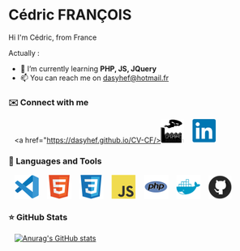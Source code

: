 # Cédric FRANÇOIS

Hi I'm Cédric, from France

Actually :

- 🌱 I’m currently learning **PHP, JS, JQuery**
- 📫 You can reach me on dasyhef@hotmail.fr

### ✉️ Connect with me

&nbsp;&nbsp;
<a href="https://dasyhef.github.io/CV-CF/><img src="./img/DII.svg" /></a>
&nbsp;&nbsp;
<a href="https://www.linkedin.com/in/c%C3%A9dric-fran%C3%A7ois-8a2089272/" target="_blanc"><img src="./img/linkedin.svg" /></a>

### 🧰 Languages and Tools

&nbsp;&nbsp;
![img_vscode](./img/vscode.svg)
&nbsp;&nbsp;
![img_html](./img/html.svg)
&nbsp;&nbsp;
![img_css](./img/css.svg)
&nbsp;&nbsp;
![img_javascript](./img/javascript.svg)
&nbsp;&nbsp;
![img_php](./img/php.svg)
&nbsp;&nbsp;
![img_docker](./img/docker.svg)
&nbsp;&nbsp;
![img_git](./img/github.svg)

### ⭐ GitHub Stats

&nbsp;&nbsp;
[![Anurag's GitHub stats](https://github-readme-stats.vercel.app/api?username=DASyhef&count_private=true&show_icons=true&hide_border=true&theme=transparent)](https://github.com/anuraghazra/github-readme-stats)
